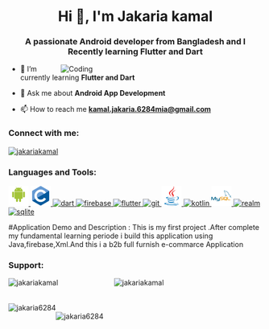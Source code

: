 
<h1 align="center">Hi 👋, I'm Jakaria kamal</h1>
<h3 align="center">A passionate Android developer from Bangladesh and I Recently learning Flutter and Dart</h3>
<img align="right" alt="Coding" width="400" src="https://media.giphy.com/media/v1.Y2lkPTc5MGI3NjExd3l3b2I2Y3owMHNlajZ0MDh1aTJxbzFmNTI1cm5na2k4NXR0bnM5diZlcD12MV9pbnRlcm5hbF9naWZfYnlfaWQmY3Q9Zw/bGgsc5mWoryfgKBx1u/giphy.gif">


- 🌱 I’m currently learning **Flutter and Dart**

- 💬 Ask me about **Android App Development**

- 📫 How to reach me **kamal.jakaria.6284mia@gmail.com**

<h3 align="left">Connect with me:</h3>
<p align="left">
<a href="https://linkedin.com/in/jakariakamal" target="blank"><img align="center" src="https://raw.githubusercontent.com/rahuldkjain/github-profile-readme-generator/master/src/images/icons/Social/linked-in-alt.svg" alt="jakariakamal" height="30" width="40" /></a>
</p>

<h3 align="left">Languages and Tools:</h3>
<p align="left"> <a href="https://developer.android.com" target="_blank" rel="noreferrer"> <img src="https://raw.githubusercontent.com/devicons/devicon/master/icons/android/android-original-wordmark.svg" alt="android" width="40" height="40"/> </a> <a href="https://www.cprogramming.com/" target="_blank" rel="noreferrer"> <img src="https://raw.githubusercontent.com/devicons/devicon/master/icons/c/c-original.svg" alt="c" width="40" height="40"/> </a> <a href="https://dart.dev" target="_blank" rel="noreferrer"> <img src="https://www.vectorlogo.zone/logos/dartlang/dartlang-icon.svg" alt="dart" width="40" height="40"/> </a> <a href="https://firebase.google.com/" target="_blank" rel="noreferrer"> <img src="https://www.vectorlogo.zone/logos/firebase/firebase-icon.svg" alt="firebase" width="40" height="40"/> </a> <a href="https://flutter.dev" target="_blank" rel="noreferrer"> <img src="https://www.vectorlogo.zone/logos/flutterio/flutterio-icon.svg" alt="flutter" width="40" height="40"/> </a> <a href="https://git-scm.com/" target="_blank" rel="noreferrer"> <img src="https://www.vectorlogo.zone/logos/git-scm/git-scm-icon.svg" alt="git" width="40" height="40"/> </a> <a href="https://www.java.com" target="_blank" rel="noreferrer"> <img src="https://raw.githubusercontent.com/devicons/devicon/master/icons/java/java-original.svg" alt="java" width="40" height="40"/> </a> <a href="https://kotlinlang.org" target="_blank" rel="noreferrer"> <img src="https://www.vectorlogo.zone/logos/kotlinlang/kotlinlang-icon.svg" alt="kotlin" width="40" height="40"/> </a> <a href="https://www.mysql.com/" target="_blank" rel="noreferrer"> <img src="https://raw.githubusercontent.com/devicons/devicon/master/icons/mysql/mysql-original-wordmark.svg" alt="mysql" width="40" height="40"/> </a> <a href="https://realm.io/" target="_blank" rel="noreferrer"> <img src="https://raw.githubusercontent.com/bestofjs/bestofjs-webui/8665e8c267a0215f3159df28b33c365198101df5/public/logos/realm.svg" alt="realm" width="40" height="40"/> </a> <a href="https://www.sqlite.org/" target="_blank" rel="noreferrer"> <img src="https://www.vectorlogo.zone/logos/sqlite/sqlite-icon.svg" alt="sqlite" width="40" height="40"/> </a> </p>

#Application Demo and Description :
This is my first project .After complete my fundamental learning periode i build this application using Java,firebase,Xml.And this i  a b2b full furnish  e-commarce Application


















<h3 align="left">Support:</h3>
<p><a href="https://www.buymeacoffee.com/jakariakamal"> <img align="left" src="https://cdn.buymeacoffee.com/buttons/v2/default-yellow.png" height="50" width="210" alt="jakariakamal" /></a><a href="https://ko-fi.com/jakariakamal"> <img align="left" src="https://cdn.ko-fi.com/cdn/kofi3.png?v=3" height="50" width="210" alt="jakariakamal" /></a></p><br><br>

<p><img align="left" src="https://github-readme-stats.vercel.app/api/top-langs?username=jakaria6284&show_icons=true&locale=en&layout=compact" alt="jakaria6284" /></p>

<p>&nbsp;<img align="center" src="https://github-readme-stats.vercel.app/api?username=jakaria6284&show_icons=true&locale=en" alt="jakaria6284" /></p>
